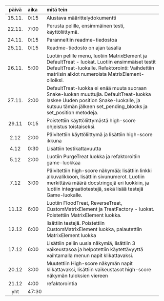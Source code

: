 | päivä | aika | mitä tein  |
| :----:|:-----| :-----|
| 15.11. | 0:15    | Alustava määrittelydokumentti |
| 22.11. | 7:00    | Perusta pelille, ensimmäinen testi, käyttöliittymä. |
| 24.11. | 0:15    | Paranneltiin readme-tiedostoa|
| 25.11. | 0:15    | Readme-tiedosto on ajan tasalla|
| 26.11. | 5:00    | Luotiin pelille menu, luotiin MatrixElement ja DefaultTreat - luokat. Luotiin ensimmäiset testit DefaultTreat-luokalle. Refaktorointi: Vaihdettiin matriisin alkiot numeroista MatrixElement-olioiksi.|
| 27.11. | 2:00    | DefaultTreat-luokka ei enää muuta suoraan Snake-luokan muuttujia. DefaultTreat-luokka laskee Uuden position Snake-luokalle, ja kutsuu tämän jälkeen set_pending_blocks ja set_position metodeja.|
|29.11|0:15|Poistettiin käyttöliittymästä high-score ohjeistus toistaiseksi.|
|2.12|2:00|Päivitettiin käyttöliittymä ja lisättiin high-score ikkuna|
|4.12|0:30|Lisättiin testikattavuutta|
|5.12|2:00|Luotiin PurgeTreat luokka ja refaktoroitiin game-luokkaa|
|7.12|3:00|Päivitettiin high-score näkymää: lisättiin linkki alkuvalikkoon, lisättiin sivunumerot. Luotiin merkittävä määrä docstringejä eri luokkiin, ja luotiin integraatiotestejä, sekä lisää testejä Game-luokalle.
|11.12|6:00|Luotiin FloodTreat, ReverseTreat, CustomMatrixElement ja TreatFactory - luokat. Poistettiin MatrixElement luokka.|
|12.12|6:00|lisättiin testejä. Poistettiin CustomMatrixElement luokka, palautettiin MatrixElement luokka |
|17.12|6:00|Lisättiin peliin uusia näkymiä, lisättiin 3 vaikeustasoa ja helpotettiin käytettävyyttä vaihtamalla menun napit klikattavaksi.|
|20.12|3:00|Muutettiin High-score näkymän napit klikattavaksi, lisättiin vaikeustasot high-score näkymän tuloksien viereen|
|21.12|4:00|refaktorointia|
| yht| 47:30||



